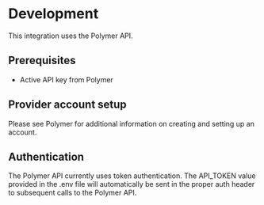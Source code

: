 # Development

This integration uses the Polymer API.

## Prerequisites

- Active API key from Polymer

## Provider account setup

Please see Polymer for additional information on creating and setting up an
account.

## Authentication

The Polymer API currently uses token authentication. The API_TOKEN value
provided in the .env file will automatically be sent in the proper auth header
to subsequent calls to the Polymer API.
